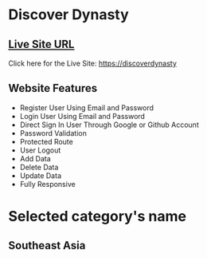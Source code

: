 # Discover Dynasty

## [ Live Site URL](https://discoverdynasty)

Click here for the Live Site: [https://discoverdynasty](https://discoverdynasty)

## Website Features

- Register User Using Email and Password
- Login User Using Email and Password
- Direct Sign In User Through Google or Github Account
- Password Validation
- Protected Route
- User Logout
- Add Data
- Delete Data
- Update Data
- Fully Responsive

# Selected category's name

## Southeast Asia
